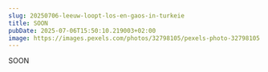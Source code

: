 ```yaml
---
slug: 20250706-leeuw-loopt-los-en-gaos-in-turkeie
title: SOON
pubDate: 2025-07-06T15:50:10.219003+02:00
image: https://images.pexels.com/photos/32798105/pexels-photo-32798105.jpeg?auto=compress&cs=tinysrgb&dpr=2&h=650&w=940
---
```

SOON